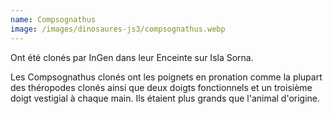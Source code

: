 ```yaml
---
name: Compsognathus
image: /images/dinosaures-js3/compsognathus.webp
---
```

Ont été clonés par InGen dans leur Enceinte sur Isla Sorna.

Les Compsognathus clonés ont les poignets en pronation comme la plupart des théropodes clonés ainsi que deux doigts fonctionnels et un troisième doigt vestigial à chaque main. Ils étaient plus grands que l'animal d'origine.